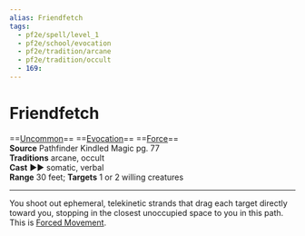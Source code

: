 ```yaml
---
alias: Friendfetch
tags:
  - pf2e/spell/level_1
  - pf2e/school/evocation
  - pf2e/tradition/arcane
  - pf2e/tradition/occult
  - 169:
---
```


# Friendfetch

==[Uncommon](../../../Traits/Uncommon.md)== ==[Evocation](../../../Traits/Evocation.md)== ==[Force](../../../Traits/Force.md)==  
__Source__ Pathfinder Kindled Magic pg. 77  
**Traditions** arcane, occult  
**Cast** ►► somatic, verbal  
**Range** 30 feet; **Targets** 1 or 2 willing creatures

---

You shoot out ephemeral, telekinetic strands that drag each target directly toward you, stopping in the closest unoccupied space to you in this path. This is [Forced Movement](../../../Rules/Forced%20Movement.md).

